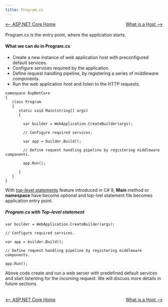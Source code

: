 ```yaml
---
title: Program.cs
---
```

<div style="width:100%; background-color:grey;">
<div style="width:50%;float:left;text-align:left;">
<a href="https://naveenchittimalla.github.io/blog/aspnetcore/"><-- ASP.NET Core Home</a>
</div>
<div style="width:50%;float:right;text-align:right;">
<a href="https://naveenchittimalla.github.io/blog/aspnetcore/host/">What is a Host --></a>
</div>
</div>
<div style="height:20px;">&nbsp;</div>


Program.cs is the entry point, where the application starts. 

#### What we can do in Program.cs
- Create a new instance of web application host with preconfigured default services.
- Configure services required by the application.
- Define request handling pipeline, by registering a series of middleware components.
- Run the web application host and listen to the HTTP requests.

```
namespace AspNetCore
{
   class Program
   {
      static void Main(string[] args)
      {

        var builder = WebApplication.CreateBuilder(args);

        // Configure required services.

        var app = builder.Build();

        // Define request handling pipeline by registering middleware components.

        app.Run();

      }
   }
}
```
With [top-level statements](https://learn.microsoft.com/en-us/dotnet/csharp/fundamentals/program-structure/top-level-statements) feature introduced in C# 9, **Main** method or **namespace** have become optional and top-lvel statement file becomes application entry point. 

##### Program.cs with Top-level statement 
```
var builder = WebApplication.CreateBuilder(args);

// Configure required services.

var app = builder.Build();

// Define request handling pipeline by registering middleware components.

app.Run();
```
Above code create and run a web server with predefined default services and start listenting for the incoming request.
We will discuss more details in future sections.

<div style="height:20px;">&nbsp;</div>
<div style="width:100%; background-color:grey;">
<div style="width:50%;float:left;text-align:left;">
<a href="https://naveenchittimalla.github.io/blog/aspnetcore/"><-- ASP.NET Core Home</a>
</div>
<div style="width:50%;float:right;text-align:right;">
<a href="https://naveenchittimalla.github.io/blog/aspnetcore/host/">What is a Host --></a>
</div>
</div>